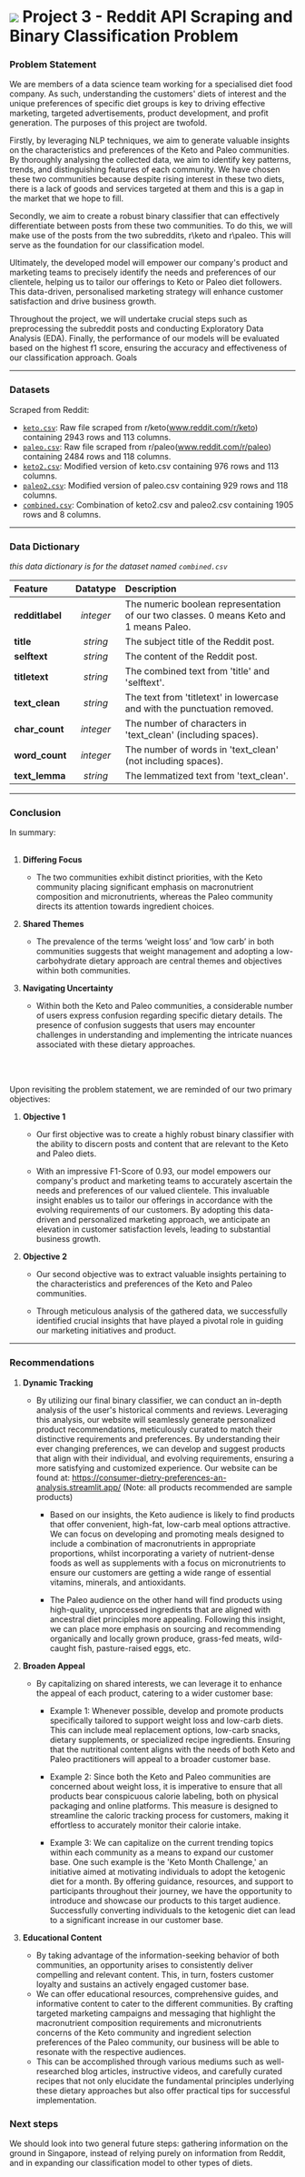 # ![](https://ga-dash.s3.amazonaws.com/production/assets/logo-9f88ae6c9c3871690e33280fcf557f33.png) Project 3 - Reddit API Scraping and Binary Classification Problem

### Problem Statement

We are members of a data science team working for a specialised diet food company.
As such, understanding the customers' diets of interest and the unique preferences of specific diet groups is key to driving effective marketing, targeted advertisements, product development, and profit generation. The purposes of this project are twofold. 

Firstly, by leveraging NLP techniques, we aim to generate valuable insights on the characteristics and preferences of the Keto and Paleo communities. By thoroughly analysing the collected data, we aim to identify key patterns, trends, and distinguishing features of each community. We have chosen these two communities because despite rising interest in these two diets, there is a lack of goods and services targeted at them and this is a gap in the market that we hope to fill.

Secondly, we aim to create a robust binary classifier that can effectively differentiate between posts from these two communities. To do this, we will make use of the posts from the two subreddits, r\keto and r\paleo. This will serve as the foundation for our classification model.

Ultimately, the developed model will empower our company's product and marketing teams to precisely identify the needs and preferences of our clientele, helping us to tailor our offerings to Keto or Paleo diet followers. This data-driven, personalised marketing strategy will enhance customer satisfaction and drive business growth.

Throughout the project, we will undertake crucial steps such as preprocessing the subreddit posts and conducting Exploratory Data Analysis (EDA). Finally, the performance of our models will be evaluated based on the highest f1 score, ensuring the accuracy and effectiveness of our classification approach.
Goals

---

### Datasets

Scraped from Reddit: 
* [`keto.csv`](./datasets/'keto.csv'): Raw file scraped from r/keto(www.reddit.com/r/keto) containing 2943 rows and 113 columns.
* [`paleo.csv`](./datasets/'paleo.csv'): Raw file scraped from r/paleo(www.reddit.com/r/paleo) containing 2484 rows and 118 columns.
* [`keto2.csv`](./datasets/'keto2.csv'): Modified version of keto.csv containing 976 rows and 113 columns.
* [`paleo2.csv`](./datasets/'paleo2.csv'): Modified version of paleo.csv containing 929 rows and 118 columns.
* [`combined.csv`](./datasets/'combined.csv'): Combination of keto2.csv and paleo2.csv containing 1905 rows and 8 columns.
---

### Data Dictionary
*this data dictionary is for the dataset named `combined.csv`*

|**Feature**| **Datatype**|**Description**|
|:-|:-:|:-|
|<b>redditlabel</b>|*integer*| The numeric boolean representation of our two classes. 0 means Keto and 1 means Paleo.|
|<b>title</b>| *string*| The subject title of the Reddit post.|
|<b>selftext</b>|*string*| The content of the Reddit post.|
|<b>titletext</b>| *string*| The combined text from 'title' and 'selftext'.|
|<b>text_clean</b>| *string*| The text from 'titletext'  in lowercase and with the punctuation removed.|
|<b>char_count</b>| *integer*| The number of characters in 'text_clean' (including spaces).|
|<b>word_count</b>| *integer*| The number of words in 'text_clean' (not including spaces).|
|<b>text_lemma</b>|*string*| The lemmatized text from 'text_clean'.|
---

### Conclusion

In summary:
<br><br>
1) <b>Differing Focus</b>

    - The two communities exhibit distinct priorities, with the Keto community placing significant emphasis on macronutrient composition and micronutrients, whereas the Paleo community directs its attention towards ingredient choices.

2) <b>Shared Themes</b>

    - The prevalence of the terms ‘weight loss’ and ‘low carb’ in both communities suggests that weight management and adopting a low-carbohydrate dietary approach are central themes and objectives within both communities.

3) <b>Navigating Uncertainty</b>

    - Within both the Keto and Paleo communities, a considerable number of users express confusion regarding specific dietary details. The presence of confusion suggests that users may encounter challenges in understanding and implementing the intricate nuances associated with these dietary approaches.

<br><br>

Upon revisiting the problem statement, we are reminded of our two primary objectives:

1) <b>Objective 1</b>

    - Our first objective was to create a highly robust binary classifier with the ability to discern posts and content that are relevant to the Keto and Paleo diets. 

     - With an impressive F1-Score of 0.93, our model empowers our company's product and marketing teams to accurately ascertain the needs and preferences of our valued clientele. This invaluable insight enables us to tailor our offerings in accordance with the evolving requirements of our customers. By adopting this data-driven and personalized marketing approach, we anticipate an elevation in customer satisfaction levels, leading to substantial business growth.

2) <b>Objective 2</b>

    - Our second objective was to extract valuable insights pertaining to the characteristics and preferences of the Keto and Paleo communities. 

    - Through meticulous analysis of the gathered data, we successfully identified crucial insights that have played a pivotal role in guiding our marketing initiatives and product. 
---

### Recommendations


1) <b>Dynamic Tracking</b>

    - By utilizing our final binary classifier, we can conduct an in-depth analysis of the user's historical comments and reviews. Leveraging this analysis, our website will seamlessly generate personalized product recommendations, meticulously curated to match their distinctive requirements and preferences. By understanding their ever changing preferences, we can develop and suggest products that align with their individual, and evolving requirements, ensuring a more satisfying and customized experience. Our website can be found at: https://consumer-dietry-preferences-an-analysis.streamlit.app/ (Note: all products recommended are sample products)

        * Based on our insights, the Keto audience is likely to find products that offer convenient, high-fat, low-carb meal options attractive. We can focus on developing and promoting meals designed to include a combination of macronutrients in appropriate proportions, whilst incorporating a variety of nutrient-dense foods as well as supplements with a focus on micronutrients to ensure our customers are getting a wide range of essential vitamins, minerals, and antioxidants. 

        * The Paleo audience on the other hand will find products using high-quality, unprocessed ingredients that are aligned with ancestral diet principles more appealing. Following this insight, we can place more emphasis on sourcing and recommending organically and locally grown produce, grass-fed meats, wild-caught fish, pasture-raised eggs, etc.

2) <b>Broaden Appeal</b>

    - By capitalizing on shared interests, we can leverage it to enhance the appeal of each product, catering to a wider customer base:
    
        * Example 1: Whenever possible, develop and promote products specifically tailored to support weight loss and low-carb diets. This can include meal replacement options, low-carb snacks, dietary supplements, or specialized recipe ingredients. Ensuring that the nutritional content aligns with the needs of both Keto and Paleo practitioners will appeal to a broader customer base.
        
        * Example 2: Since both the Keto and Paleo communities are concerned about weight loss, it is imperative to ensure that all products bear conspicuous calorie labeling, both on physical packaging and online platforms. This measure is designed to streamline the caloric tracking process for customers, making it effortless to accurately monitor their calorie intake.
        
        * Example 3: We can capitalize on the current trending topics within each community as a means to expand our customer base. One such example is the 'Keto Month Challenge,' an initiative aimed at motivating individuals to adopt the ketogenic diet for a month. By offering guidance, resources, and support to participants throughout their journey, we have the opportunity to introduce and showcase our products to this target audience. Successfully converting individuals to the ketogenic diet can lead to a significant increase in our customer base.

3) <b>Educational Content</b>

    - By taking advantage of the information-seeking behavior of both communities, an opportunity arises to consistently deliver compelling and relevant content. This, in turn, fosters customer loyalty and sustains an actively engaged customer base. 
    - We can offer educational resources, comprehensive guides, and informative content to cater to the different communities. By crafting targeted marketing campaigns and messaging that highlight the macronutrient composition requirements and micronutrients concerns of the Keto community and ingredient selection preferences of the Paleo community, our business will be able to resonate with the respective audiences. 
    - This can be accomplished through various mediums such as well-researched blog articles, instructive videos, and carefully curated recipes that not only elucidate the fundamental principles underlying these dietary approaches but also offer practical tips for successful implementation. 



### Next steps

We should look into two general future steps: gathering information on the ground in Singapore, instead of relying purely on information from Reddit, and in expanding our classification model to other types of diets.  






